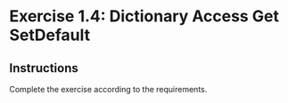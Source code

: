 # Exercise 1.4: Dictionary Access Get SetDefault

## Instructions

Complete the exercise according to the requirements.
